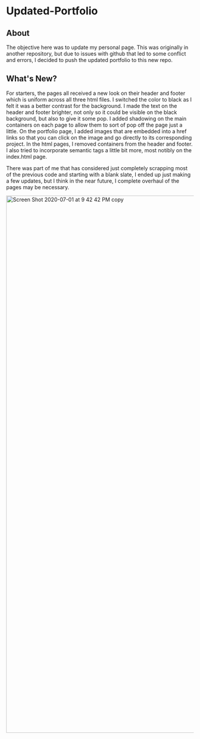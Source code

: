 # Updated-Portfolio

## About
The objective here was to update my personal page. This was originally in another repository, but due to issues with github that led to some conflict and errors, I decided to push the updated portfolio to this new repo. 

## What's New?
For starters, the pages all received a new look on their header and footer which is uniform across all three html files. I switched the color to black as I felt it was a better contrast for the background. I made the text on the header and footer brighter, not only so it could be visible on the black background, but also to give it some pop. I added shadowing on the main containers on each page to allow them to sort of pop off the page just a little. On the portfolio page, I added images that are embedded into a href links so that you can click on the image and go directly to its corresponding project. In the html pages, I removed containers from the header and footer. I also tried to incorporate semantic tags a little bit more, most notibly on the index.html page. 

There was part of me that has considered just completely scrapping most of the previous code and starting with a blank slate, I ended up just making a few updates, but I think in the near future, I complete overhaul of the pages may be necessary. 






<img width="1440" alt="Screen Shot 2020-07-01 at 9 42 42 PM copy" src="https://user-images.githubusercontent.com/65831812/86307134-017b0b00-bbe4-11ea-9f0d-cea94e7dd1cd.png">
